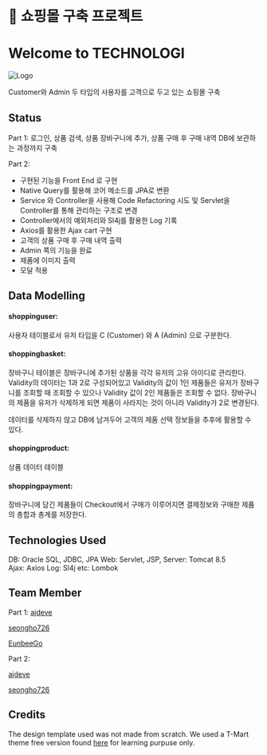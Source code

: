 ﻿# :iphone: 쇼핑몰 구축 프로젝트 
 # Welcome to TECHNOLOGI
 
 ![Logo](ShoppingProject/WebContent/images/logo/logo.png)

Customer와 Admin 두 타입의 사용자를 고객으로 두고 있는 쇼핑몰 구축

## Status 

Part 1:
로그인, 상품 검색, 상품 장바구니에 추가, 상품 구매 후 구매 내역 DB에 보관하는 과정까지 구축 

Part 2: 
- 구현된 기능을 Front End 로 구현
- Native Query를 활용해 코어 메소드를 JPA로 변환
- Service 와 Controller을 사용해 Code Refactoring 시도 및 Servlet을 Controller를 통해 관리하는 구조로 변경
- Controller에서의 예외처리와 Sl4j를 활용한 Log 기록
- Axios를 활용한 Ajax cart 구현 
- 고객의 상품 구매 후 구매 내역 출력
- Admin 쪽의 기능을 완료
- 제품에 이미지 출력
- 모달 적용

## Data Modelling  

#### shoppinguser: 
사용자 테이블로서 유저 타입을 C (Customer) 와 A (Admin) 으로 구분한다. 
 
#### shoppingbasket:
장바구니 테이블은 장바구니에 추가된 상품을 각각 유저의 고유 아이디로 관리한다. 
Validity의 데이터는 1과 2로 구성되어있고 Validity의 값이 1인 제품들은 유저가 장바구니를 조회할 때 조회할 수 있으나 Validity 값이 2인 제품들은 조회할 수 없다. 장바구니의 제품을 유저가 삭제하게 되면 제품이 사라지는 것이 아니라 Validity가 2로 변경된다. 

데이터를 삭제하지 않고 DB에 남겨두어 고객의 제품 선택 정보들을 추후에 활용할 수 있다.  

#### shoppingproduct: 
상품 데이터 테이블 

#### shoppingpayment:
장바구니에 담긴 제품들이 Checkout에서 구매가 이루어지면 결제정보와 구매한 제품의 총합과 총계를 저장한다.  

## Technologies Used 

DB: Oracle SQL, JDBC, JPA
Web: Servlet, JSP, 
Server: Tomcat 8.5   
Ajax: Axios 
Log: Sl4j
etc: Lombok 

## Team Member 
Part 1:
[ajdeve](https://github.com/ajdeve)

[seongho726](https://github.com/seongho726)

[EunbeeGo](https://github.com/EunbeeGo)

Part 2:

[ajdeve](https://github.com/ajdeve)

[seongho726](https://github.com/seongho726)

## Credits
The design template used was not made from scratch.
We used a T-Mart theme free version found [here](https://themehunt.com/item/1527068-tmart-free-minimal-ecommerce-html5-template) for learning purpuse only. 
